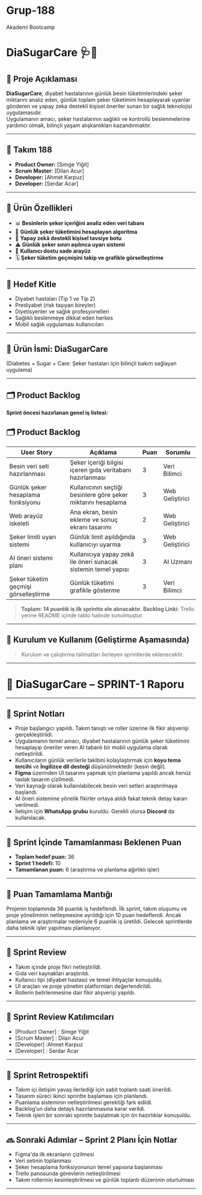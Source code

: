 # Grup-188
Akademi Bootcamp

# DiaSugarCare 🩺🍭

## 📌 Proje Açıklaması  
**DiaSugarCare**, diyabet hastalarının günlük besin tüketimlerindeki şeker miktarını analiz eden, günlük toplam şeker tüketimini hesaplayarak uyarılar gönderen ve yapay zeka destekli kişisel öneriler sunan bir sağlık teknolojisi uygulamasıdır.  
Uygulamanın amacı, şeker hastalarının sağlıklı ve kontrollü beslenmelerine yardımcı olmak, bilinçli yaşam alışkanlıkları kazandırmaktır.

---

## 👥 Takım 188  
- **Product Owner:** [Simge Yiğit]  
- **Scrum Master:** [Dilan Acur]  
- **Developer:** [Ahmet Karpuz]  
- **Developer:** [Serdar Acar]  
 

---

## 🧠 Ürün Özellikleri  
- 📊 **Besinlerin şeker içeriğini analiz eden veri tabanı**  
- 🧮 **Günlük şeker tüketimini hesaplayan algoritma**  
- 🤖 **Yapay zekâ destekli kişisel tavsiye botu**  
- ⚠️ **Günlük şeker sınırı aşılınca uyarı sistemi**  
- 📱 **Kullanıcı dostu sade arayüz**  
- 🗓️ **Şeker tüketim geçmişini takip ve grafikle görselleştirme**

---

## 🎯 Hedef Kitle  
- Diyabet hastaları (Tip 1 ve Tip 2)  
- Prediyabet (risk taşıyan bireyler)  
- Diyetisyenler ve sağlık profesyonelleri  
- Sağlıklı beslenmeye dikkat eden herkes  
- Mobil sağlık uygulaması kullanıcıları

---

## 📌 Ürün İsmi: **DiaSugarCare**

(Diabetes + Sugar + Care: Şeker hastaları için bilinçli bakım sağlayan uygulama)

---

## 🗂️ Product Backlog  
**Sprint öncesi hazırlanan genel iş listesi:**

## 🗂️ Product Backlog

| User Story | Açıklama | Puan | Sorumlu |
|------------|----------|------|---------|
| Besin veri seti hazırlanması | Şeker içeriği bilgisi içeren gıda veritabanı hazırlanması | 3 | Veri Bilimci |
| Günlük şeker hesaplama fonksiyonu | Kullanıcının seçtiği besinlere göre şeker miktarını hesaplama | 3 | Web Geliştirici |
| Web arayüz iskeleti | Ana ekran, besin ekleme ve sonuç ekranı tasarımı | 2 | Web Geliştirici |
| Şeker limiti uyarı sistemi | Günlük limit aşıldığında kullanıcıyı uyarma | 3 | Web Geliştirici |
| AI öneri sistemi planı | Kullanıcıya yapay zekâ ile öneri sunacak sistemin temel yapısı | 3 | AI Uzmanı |
| Şeker tüketim geçmişi görselleştirme | Günlük tüketimi grafikle gösterme | 3 | Veri Bilimci |

> **Toplam: 14 puanlık iş ilk sprintte ele alınacaktır.**
> **Backlog Linki:** Trello yerine README içinde tablo halinde sunulmuştur.


---

## 🔧 Kurulum ve Kullanım (Geliştirme Aşamasında)  
> Kurulum ve çalıştırma talimatları ilerleyen sprintlerde eklenecektir.

---

# 📌 DiaSugarCare – SPRINT-1 Raporu 

---

## 🔹 Sprint Notları

- Proje başlangıcı yapıldı. Takım tanıştı ve roller üzerine ilk fikir alışverişi gerçekleştirildi.
- Uygulamanın temel amacı, diyabet hastalarının günlük şeker tüketimini hesaplayıp öneriler veren AI tabanlı bir mobil uygulama olarak netleştirildi.
- Kullanıcıların günlük verilerle takibini kolaylaştırmak için **koyu tema tercihi** ve **İngilizce dil desteği** düşünülmektedir (kesin değil).
- **Figma** üzerinden UI tasarımı yapmak için planlama yapıldı ancak henüz taslak tasarım çizilmedi.
- Veri kaynağı olarak kullanılabilecek besin veri setleri araştırılmaya başlandı.
- AI öneri sistemine yönelik fikirler ortaya atıldı fakat teknik detay kararı verilmedi.
- İletişim için **WhatsApp grubu** kuruldu. Gerekli olursa **Discord** da kullanılacak.

---

## 🎯 Sprint İçinde Tamamlanması Beklenen Puan

- **Toplam hedef puan:** 36  
- **Sprint 1 hedefi:** 10  
- **Tamamlanan puan:** 6 (araştırma ve planlama ağırlıklı işler)

---

## 📌 Puan Tamamlama Mantığı

Projenin toplamında 36 puanlık iş hedeflendi. İlk sprint, takım oluşumu ve proje yöneliminin netleşmesine ayrıldığı için 10 puan hedeflendi. Ancak planlama ve araştırmalar nedeniyle 6 puanlık iş üretildi. Gelecek sprintlerde daha teknik işler yapılması planlanıyor.

---

## 📅 Sprint Review

- Takım içinde proje fikri netleştirildi.  
- Gıda veri kaynakları araştırıldı.  
- Kullanıcı tipi (diyabet hastası) ve temel ihtiyaçlar konuşuldu.  
- UI araçları ve proje yönetim platformları değerlendirildi.  
- Rollerin belirlenmesine dair fikir alışverişi yapıldı.

---

## 👥 Sprint Review Katılımcıları

- [Product Owner] : Simge Yiğit
- [Scrum Master]  : Dilan Acur
- [Developer]  :Ahmet Karpuz
- [Developer]  : Serdar Acar
  

---

## 🔄 Sprint Retrospektifi

- Takım içi iletişim yavaş ilerlediği için sabit toplantı saati önerildi.  
- Tasarım süreci ikinci sprintte başlaması için planlandı.  
- Puanlama sisteminin netleştirilmesi gerektiği fark edildi.  
- Backlog’un daha detaylı hazırlanmasına karar verildi.  
- Teknik işleri bir sonraki sprintte başlatmak için ön hazırlıklar konuşuldu.

---

## 🔜 Sonraki Adımlar – Sprint 2 Planı İçin Notlar

- Figma'da ilk ekranların çizilmesi  
- Veri setinin toplanması  
- Şeker hesaplama fonksiyonunun temel yapısına başlanması  
- Trello panosunda görevlerin netleştirilmesi  
- Takım rollerinin kesinleştirilmesi ve günlük toplantı düzeninin oturtulması

---



